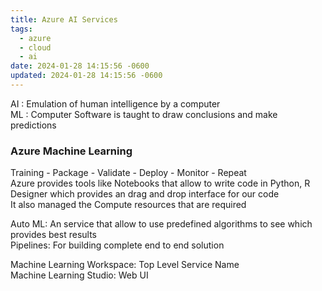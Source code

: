 ```yaml
---
title: Azure AI Services
tags:
  - azure
  - cloud
  - ai
date: 2024-01-28 14:15:56 -0600
updated: 2024-01-28 14:15:56 -0600
---
```


AI : Emulation of human intelligence by a computer  
ML : Computer Software is taught to draw conclusions and make predictions

### Azure Machine Learning

Training - Package - Validate - Deploy - Monitor - Repeat  
Azure provides tools like Notebooks that allow to write code in Python, R  
Designer which provides an drag and drop interface for our code  
It also managed the Compute resources that are required

Auto ML: An service that allow to use predefined algorithms to see which provides best results  
Pipelines: For building complete end to end solution

Machine Learning Workspace: Top Level Service Name  
Machine Learning Studio: Web UI
